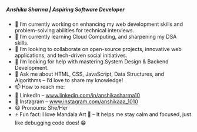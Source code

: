 

##### Anshika Sharma | Aspiring Software Developer 

- 🔭 I’m currently working on enhancing my web development skills and problem-solving abilities for technical interviews.
- 🌱 I’m currently learning Cloud Computing, and sharpening my DSA skills.
- 👯 I’m looking to collaborate on open-source projects, innovative web applications, and tech-driven social initiatives.
- 🤔 I’m looking for help with mastering System Design & Backend Development.
- 💬 Ask me about HTML, CSS, JavaScript, Data Structures, and Algorithms – I’d love to share my knowledge!
- 📫 How to reach me:
- 🔹 LinkedIn – www.linkedin.com/in/anshikasharma10
- 🔹 Instagram – www.instagram.com/anshikaaa_1010
- 😄 Pronouns: She/Her
- ⚡ Fun fact: I love Mandala Art 🎨 – It helps me stay calm and focused, just like debugging code does! 😁

